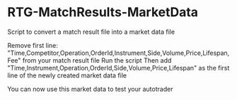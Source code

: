# RTG-MatchResults-MarketData
Script to convert a match result file into a market data file

Remove first line: "Time,Competitor,Operation,OrderId,Instrument,Side,Volume,Price,Lifespan,Fee" from your match result file
Run the script
Then add "Time,Instrument,Operation,OrderId,Side,Volume,Price,Lifespan" as the first line of the newly created market data file

You can now use this market data to test your autotrader 
